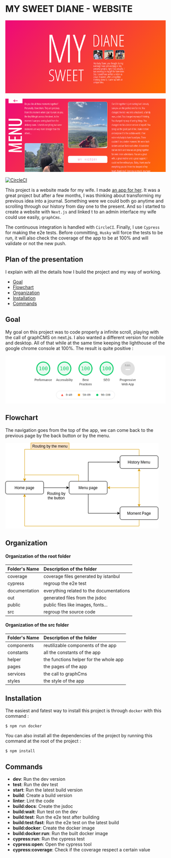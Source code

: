 # MY SWEET DIANE - WEBSITE

![Alt text](documentation/presentation/1.png?raw=true "MY-SWEET-DIANE-WEBSITE-Website-1")

![Alt text](documentation/presentation/2.png?raw=true "MY-SWEET-DIANE-WEBSITE-Website-2")

[![CircleCI](https://circleci.com/gh/JustalK/STATIC-APP.svg?style=svg)](https://circleci.com/gh/JustalK/STATIC-APP)

This project is a website made for my wife. I made [an app for her](https://github.com/JustalK/VALENTINES-APP). It was a great project but after a few months, I was thinking about transforming my previous idea into a journal. Something were we could both go anytime and scrolling through our history from day one to the present. And so I started to create a website with `Next.js` and linked t to an admin interface my wife could use easily, `graphCms`.

The continuous integration is handled with `CircleCI`. Finally, I use `Cypress` for making the e2e tests.
Before committing, `Husky` will force the tests to be run, it will also check the coverage of the app to be at 100% and will validate or not the new push.

## Plan of the presentation

I explain with all the details how I build the project and my way of working.

* [Goal](#goal)
* [Flowchart](#flowchart)
* [Organization](#organization)
* [Installation](#Installation)
* [Commands](#commands)

## Goal

My goal on this project was to code properly a infinite scroll, playing with the call of graphCMS on next.js. I also wanted a different version for mobile and desktop. All of that while at the same time keeping the lighthouse of the google chrome console at 100%. The result is quite positive :

![Alt text](documentation/presentation/3.png?raw=true "MY-SWEET-DIANE-WEBSITE-Result")

## Flowchart

The navigation goes from the top of the app, we can come back to the previous page by the back button or by the menu.

![Alt text](documentation/flowchart.png?raw=true "MY-SWEET-DIANE-WEBSITE-Flowchart")

## Organization

#### Organization of the root folder

| Folder's Name | Description of the folder                               |
| :------------ | :------------------------------------------------------ |
| coverage      | coverage files generated by istanbul                    |
| cypress       | regroup the e2e test                                    |
| documentation | everything related to the documentations                |
| out           | generated files from the jsdoc                          |
| public        | public files like images, fonts...                      |
| src           | regroup the source code                                 |

#### Organization of the src folder

| Folder's Name | Description of the folder                               |
| :------------ | :------------------------------------------------------ |
| components    | reutilizable components of the app                      |
| constants     | all the constants of the app                            |
| helper        | the functions helper for the whole app                  |
| pages         | the pages of the app                                    |
| services      | the call to graphCms                                    |
| styles        | the style of the app                                    |

## Installation

The easiest and fatest way to install this project is through `docker` with this command :

```
$ npm run docker
```

You can also install all the dependencies of the project by running this command at the root of the project :
```
$ npm install
```

## Commands

* **dev**: Run the dev version
* **test**: Run the dev test
* **start**: Run the latest build version
* **build**: Create a build version
* **linter**: Lint the code
* **build:docs**: Create the jsdoc
* **build:wait**: Run test on the dev
* **build:test**: Run the e2e test after building
* **build:test:fast**: Run the e2e test on the latest build
* **build:docker**: Create the docker image
* **build:docker:run**: Run the built docker image
* **cypress:run**: Run the cypress test
* **cypress:open**: Open the cypress tool
* **cypress:coverage**: Check if the coverage respect a certain value
